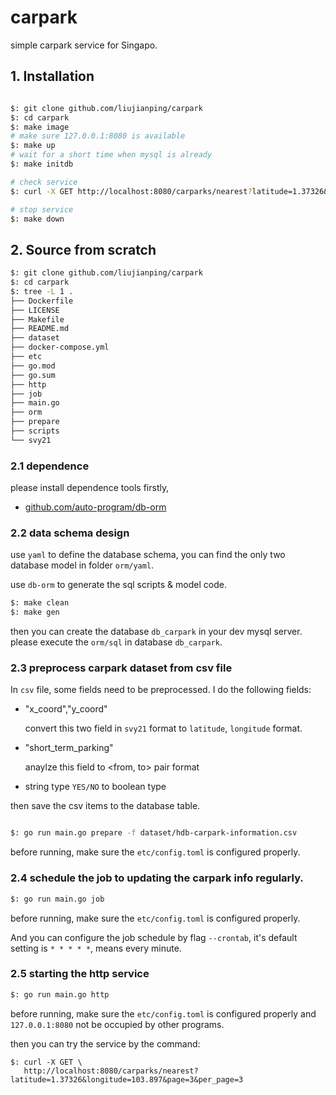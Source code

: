 carpark
===

simple carpark service for Singapo.

## 1. Installation

````bash

$: git clone github.com/liujianping/carpark
$: cd carpark
$: make image
# make sure 127.0.0.1:8080 is available
$: make up 
# wait for a short time when mysql is already
$: make initdb

# check service
$: curl -X GET http://localhost:8080/carparks/nearest?latitude=1.37326&longitude=103.897&page=0&per_page=3

# stop service
$: make down
````

## 2. Source from scratch

````bash
$: git clone github.com/liujianping/carpark
$: cd carpark 
$: tree -L 1 .
├── Dockerfile
├── LICENSE
├── Makefile
├── README.md
├── dataset
├── docker-compose.yml
├── etc
├── go.mod
├── go.sum
├── http
├── job
├── main.go
├── orm
├── prepare
├── scripts
└── svy21
````

### 2.1 dependence

please install dependence tools firstly,

- [github.com/auto-program/db-orm](https://github.com/auto-program/db-orm)


### 2.2 data schema design

use `yaml` to define the database schema, you can find the only two database model in  folder `orm/yaml`.

use `db-orm` to generate the sql scripts & model code.

````bash
$: make clean
$: make gen
````

then you can create the database `db_carpark` in your dev mysql server. please execute the `orm/sql` in database `db_carpark`.

### 2.3 preprocess carpark dataset from csv file

In `csv` file, some fields need to be preprocessed. I do the following fields:

- "x_coord","y_coord"
  
  convert this two field in `svy21` format to `latitude`, `longitude` format.

- "short_term_parking"

  anaylze this field to <from, to> pair format

- string type `YES/NO` to boolean type

then save the csv items to the database table.


````bash

$: go run main.go prepare -f dataset/hdb-carpark-information.csv 
````

before running, make sure the `etc/config.toml` is configured properly. 

### 2.4 schedule the job to updating the carpark info regularly.

````bash
$: go run main.go job
````

before running, make sure the `etc/config.toml` is configured properly. 

And you can configure the job schedule by flag `--crontab`, it's default setting is `* * * * *`, means every minute.


### 2.5 starting the http service

````bash
$: go run main.go http
````

before running, make sure the `etc/config.toml` is configured properly and `127.0.0.1:8080` not be occupied by other programs. 

then you can try the service by the command:

````
$: curl -X GET \
   http://localhost:8080/carparks/nearest?latitude=1.37326&longitude=103.897&page=3&per_page=3
````

